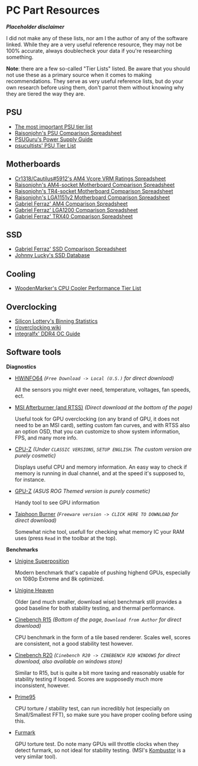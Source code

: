 # PC Part Resources

***Placeholder disclaimer***

I did not make any of these lists, nor am I the author of any of the software linked.
While they are a very useful reference resource, they may not be 100% accurate, always doublecheck your data if you're researching something.


**Note**: there are a few so-called "Tier Lists" listed. Be aware that you should not use these as a primary source when it comes to making recommendations. They serve as very useful reference lists, but do your own research before using them, don't parrot them without knowing why they are tiered the way they are.

## PSU

- [The most important PSU tier list](https://docs.google.com/document/d/1DYnxu6n9Y_MqooW1VJiTleU9jEI4_3GaQMMo8kRVJBY)
- [Raisonjohn's PSU Comparison Spreadsheet](https://docs.google.com/spreadsheets/d/1i6gYAlEEB8Wpbr4E3jY3ctuYvNR5SiuokzPLb5WiQlw)
- [PSUGuru's Power Supply Guide](https://docs.google.com/spreadsheets/d/1_GMev0EwK37J3zZL98zIqF-OSBuHlFEHmrc_SPuYsjs)
- [psucultists' PSU Tier List](https://linustechtips.com/main/topic/1116640-psucultists-psu-tier-list/)


## Motherboards

- [Cr1318/Cautilus#5912's AM4 Vcore VRM Ratings Spreadsheet](https://docs.google.com/spreadsheets/d/1d9_E3h8bLp-TXr-0zTJFqqVxdCR9daIVNyMatydkpFA)
- [Raisonjohn's AM4-socket Motherboard Comparison Spreadsheet](https://docs.google.com/spreadsheets/d/1wmsTYK9Z3-jUX5LGRoFnsZYZiW1pfiDZnKCjaXyzd1o)
- [Raisonjohn's TR4-socket Motherboard Comparison Spreadsheet](https://docs.google.com/spreadsheets/d/1PFYRrNrOVn1cENjG3MCrTdie3Cvp8HyJQI6_9Zfa3YM)
- [Raisonjohn's LGA1151v2 Motherboard Comparison Spreadsheet](https://docs.google.com/spreadsheets/d/1IY6W6YhyjnzSvi8BqEqiK1xykSiTDF2Lt1FO8cNhI6I)
- [Gabriel Ferraz' AM4 Comparison Spreadsheet](https://docs.google.com/spreadsheets/d/1DiIS6MEfbWohuULg_thcqTVAkBGR4SMS9ujN0yFEEjw)
- [Gabriel Ferraz' LGA1200 Comparison Spreadsheet](https://docs.google.com/spreadsheets/d/1eiTplp3uoX-fC51uAg5MYG6uk_0TW8L-S7e7OQ56Rsw)
- [Gabriel Ferraz' TRX40 Comparison Spreadsheet](https://docs.google.com/spreadsheets/d/1B_5JVsko1aDrCAjSOO6415Tm2KLitt0BXCyJSWtixDs)


## SSD

- [Gabriel Ferraz' SSD Comparison Spreadsheet](https://docs.google.com/spreadsheets/d/1BseYC1anSnrXorTuSLpuxIVUKm07SXy45ddVcpnHtas)
- [Johnny Lucky's SSD Database](http://www.johnnylucky.org/data-storage/ssd-database.html)

## Cooling

- [WoodenMarker's CPU Cooler Performance Tier List](https://linustechtips.com/main/topic/891730-cpu-cooler-performance-tier-list/)

## Overclocking

- [Silicon Lottery's Binning Statistics](https://docs.google.com/spreadsheets/d/1iHRE4A_UmE0fSAQw3PAflifI7UCtlpjVYauhcy0rYlc)
- [r/overclocking wiki](https://www.reddit.com/r/overclocking/wiki/index)
- [integralfx' DDR4 OC Guide](https://github.com/integralfx/MemTestHelper/blob/master/DDR4%20OC%20Guide.md)

## Software tools
**Diagnostics**

- [HWiNFO64](https://www.hwinfo.com/download/) *(`Free Download -> Local (U.S.)` for direct download)*

	All the sensors you might ever need, temperature, voltages, fan speeds, ect.

- [MSI Afterburner (and RTSS)](https://www.msi.com/page/afterburner) *(Direct download at the bottom of the page)*

	Useful took for GPU overclocking (on any brand of GPU, it does not need to be an MSI card), setting custom fan curves, and with RTSS also an option OSD, that you can customize to show system information, FPS, and many more info.

- [CPU-Z](https://www.cpuid.com/softwares/cpu-z.html) *(Under `CLASSIC VERSIONS`, `SETUP ENGLISH`. The custom version are purely cosmetic)*

	Displays useful CPU and memory information. An easy way to check if memory is running in dual channel, and at the speed it's supposed to, for instance.

- [GPU-Z](https://www.techpowerup.com/download/techpowerup-gpu-z/) *(ASUS ROG Themed version is purely cosmetic)*

	Handy tool to see GPU information

- [Taiphoon Burner](http://www.softnology.biz/files.html) *(`Freeware version -> CLICK HERE TO DOWNLOAD` for direct download)*

	Somewhat niche tool, usefull for checking what memory IC your RAM uses (press `Read` in the toolbar at the top).

**Benchmarks**

- [Unigine Superposition](https://benchmark.unigine.com/superposition)

	Modern benchmark that's capable of pushing highend GPUs, especially on 1080p Extreme and 8k optimized.

- [Unigine Heaven](https://benchmark.unigine.com/heaven)

	Older (and much smaller, download wise) benchmark still provides a good baseline for both stability testing, and thermal performance.

- [Cinebench R15](https://www.guru3d.com/files-details/cinebench-15-download.html) *(Bottom of the page, `Download from Author` for direct download)*

	CPU benchmark in the form of a tile based renderer. Scales well, scores are consistent, not a good stability test however.

- [Cinebench R20](https://www.maxon.net/en-us/support/downloads/) *(`Cinebench R20 -> CINEBENCH R20 WINDOWS` for direct download, also available on windows store)*

	Similar to R15, but is quite a bit more taxing and reasonably usable for stability testing if looped. Scores are supposedly much more inconsistent, however.

- [Prime95](https://www.mersenne.org/download/)

	CPU torture / stability test, can run incredibly hot (especially on Small/Smallest FFT), so make sure you have proper cooling before using this.

- [Furmark](https://geeks3d.com/furmark/)

	GPU torture test. Do note many GPUs will throttle clocks when they detect furmark, so not ideal for stability testing. (MSI's [Kombustor](https://geeks3d.com/furmark/kombustor/) is a very similar tool).




